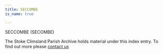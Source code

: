 ```yaml
---
title: SECCOMBE
is_name: true

---
```


SECCOMBE (SECOMBE)


The Stoke Climsland Parish Archive holds material under this index entry. To find out more please [contact us](/contact/)
